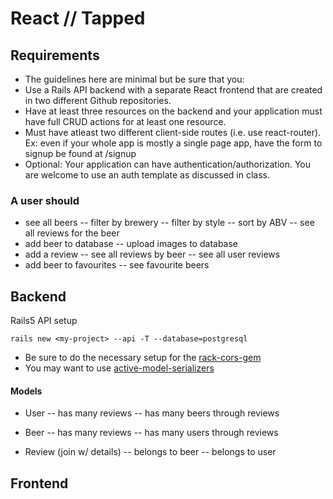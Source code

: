 # React // Tapped

## Requirements
- The guidelines here are minimal but be sure that you:
- Use a Rails API backend with a separate React frontend that are created in two different Github repositories.
- Have at least three resources on the backend and your application must have full CRUD actions for at least one resource.
- Must have atleast two different client-side routes (i.e. use react-router). Ex: even if your whole app is mostly a single page app, have the form to signup be found at /signup
- Optional: Your application can have authentication/authorization. You are welcome to use an auth template as discussed in class.

### A user should
- see all beers
-- filter by brewery
-- filter by style
-- sort by ABV
-- see all reviews for the beer
- add beer to database
-- upload images to database
- add a review
-- see all reviews by beer
-- see all user reviews
- add beer to favourites
-- see favourite beers


## Backend
Rails5 API setup
```
rails new <my-project> --api -T --database=postgresql
```
- Be sure to do the necessary setup for the  [rack-cors-gem](https://github.com/cyu/rack-cors)
- You may want to use [active-model-serializers](https://github.com/rails-api/active_model_serializers/tree/0-10-stable)

#### Models
- User
-- has many reviews
-- has many beers through reviews

- Beer
-- has many reviews
-- has many users through reviews

- Review (join w/ details)
-- belongs to beer
-- belongs to user

## Frontend
